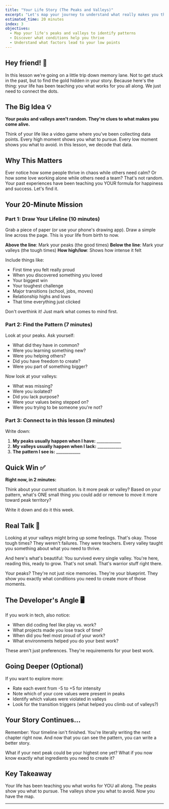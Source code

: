 ```yaml
---
title: "Your Life Story (The Peaks and Valleys)"
excerpt: "Let's map your journey to understand what really makes you thrive"
estimated_time: 20 minutes
index: 3
objectives:
  - Map your life's peaks and valleys to identify patterns
  - Discover what conditions help you thrive
  - Understand what factors lead to your low points
---
```


## Hey friend! 👋

In this lesson we're going on a little trip down memory lane. Not to get stuck in the past, but to find the gold hidden in your story. Because here's the thing: your life has been teaching you what works for you all along. We just need to connect the dots.

## The Big Idea 💡

**Your peaks and valleys aren't random. They're clues to what makes you come alive.**

Think of your life like a video game where you've been collecting data points. Every high moment shows you what to pursue. Every low moment shows you what to avoid. in this lesson, we decode that data.

## Why This Matters

Ever notice how some people thrive in chaos while others need calm? Or how some love working alone while others need a team? That's not random. Your past experiences have been teaching you YOUR formula for happiness and success. Let's find it.

## Your 20-Minute Mission

### Part 1: Draw Your Lifeline (10 minutes)

Grab a piece of paper (or use your phone's drawing app). Draw a simple line across the page. This is your life from birth to now.

**Above the line**: Mark your peaks (the good times)
**Below the line**: Mark your valleys (the tough times)
**How high/low**: Shows how intense it felt

Include things like:

- First time you felt really proud
- When you discovered something you loved
- Your biggest win
- Your toughest challenge
- Major transitions (school, jobs, moves)
- Relationship highs and lows
- That time everything just clicked

Don't overthink it! Just mark what comes to mind first.

### Part 2: Find the Pattern (7 minutes)

Look at your peaks. Ask yourself:

- What did they have in common?
- Were you learning something new?
- Were you helping others?
- Did you have freedom to create?
- Were you part of something bigger?

Now look at your valleys:

- What was missing?
- Were you isolated?
- Did you lack purpose?
- Were your values being stepped on?
- Were you trying to be someone you're not?

### Part 3: Connect to in this lesson (3 minutes)

Write down:

1. **My peaks usually happen when I have:** ____________
2. **My valleys usually happen when I lack:** ____________
3. **The pattern I see is:** ____________

## Quick Win ✅

**Right now, in 2 minutes:**

Think about your current situation. Is it more peak or valley? Based on your pattern, what's ONE small thing you could add or remove to move it more toward peak territory?

Write it down and do it this week.

## Real Talk 💬

Looking at your valleys might bring up some feelings. That's okay. Those tough times? They weren't failures. They were teachers. Every valley taught you something about what you need to thrive.

And here's what's beautiful: You survived every single valley. You're here, reading this, ready to grow. That's not small. That's warrior stuff right there.

Your peaks? They're not just nice memories. They're your blueprint. They show you exactly what conditions you need to create more of those moments.

## The Developer's Angle 🖥️

If you work in tech, also notice:

- When did coding feel like play vs. work?
- What projects made you lose track of time?
- When did you feel most proud of your work?
- What environments helped you do your best work?

These aren't just preferences. They're requirements for your best work.

## Going Deeper (Optional)

If you want to explore more:

- Rate each event from -5 to +5 for intensity
- Note which of your core values were present in peaks
- Identify which values were violated in valleys
- Look for the transition triggers (what helped you climb out of valleys?)

## Your Story Continues...

Remember: Your timeline isn't finished. You're literally writing the next chapter right now. And now that you can see the pattern, you can write a better story.

What if your next peak could be your highest one yet? What if you now know exactly what ingredients you need to create it?

## Key Takeaway

Your life has been teaching you what works for YOU all along. The peaks show you what to pursue. The valleys show you what to avoid. Now you have the map.

---
